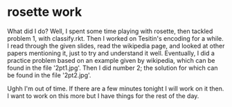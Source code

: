 # rosette work

What did I do? Well, I spent some time playing with rosette, then tackled problem 1, with classify.rkt. Then I worked on Tesitin's encoding for a while. I read through the given slides, read the wikipedia page, and looked at other papers mentioning it, just to try and understand it well. Eventually, I did a practice problem based on an example given by wikipedia, which can be found in the file '2pt1.jpg'. Then I did number 2; the solution for which can be found in the file '2pt2.jpg'.

Ughh I'm out of time. If there are a few minutes tonight I will work on it then. I want to work on this more but I have things for the rest of the day.




